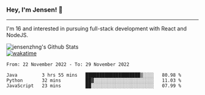### Hey, I'm Jensen! 👋

---

I'm 16 and interested in pursuing full-stack development with React and NodeJS.

![jensenzhng's Github Stats](https://github-readme-stats.vercel.app/api?username=jensenzhng&theme=dark&show_icons=true&count_private=true)
<br />
[![wakatime](https://wakatime.com/badge/user/cbfc263d-3611-4e36-8278-8fad45fe3f62.svg)](https://wakatime.com/@cbfc263d-3611-4e36-8278-8fad45fe3f62)

<!--START_SECTION:waka-->

```text
From: 22 November 2022 - To: 29 November 2022

Java         3 hrs 55 mins   ████████████████████▒░░░░   80.98 %
Python       32 mins         ██▓░░░░░░░░░░░░░░░░░░░░░░   11.03 %
JavaScript   23 mins         ██░░░░░░░░░░░░░░░░░░░░░░░   07.99 %
```

<!--END_SECTION:waka-->

